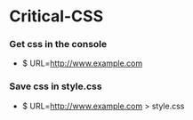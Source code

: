 # Critical-CSS

### Get css in the console
* $ URL=http://www.example.com

### Save css in style.css
* $ URL=http://www.example.com > style.css
